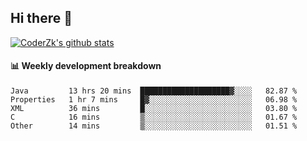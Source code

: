 ## Hi there 👋

[![CoderZk's github stats](https://github-readme-stats.vercel.app/api?username=zhoukuo123&show_icons=true&count_private=true)](https://github.com/anuraghazra/github-readme-stats)

#### :bar_chart: Weekly development breakdown

<!--START_SECTION:waka-->
```text
Java         13 hrs 20 mins  ████████████████████▓░░░░   82.87 % 
Properties   1 hr 7 mins     █▓░░░░░░░░░░░░░░░░░░░░░░░   06.98 % 
XML          36 mins         █░░░░░░░░░░░░░░░░░░░░░░░░   03.80 % 
C            16 mins         ▒░░░░░░░░░░░░░░░░░░░░░░░░   01.67 % 
Other        14 mins         ▒░░░░░░░░░░░░░░░░░░░░░░░░   01.51 % 
```
<!--END_SECTION:waka-->
